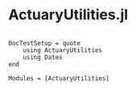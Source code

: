 # ActuaryUtilities.jl

```@index
```

```@meta
DocTestSetup = quote
    using ActuaryUtilities
    using Dates
end
```

```@autodocs
Modules = [ActuaryUtilities]
```

